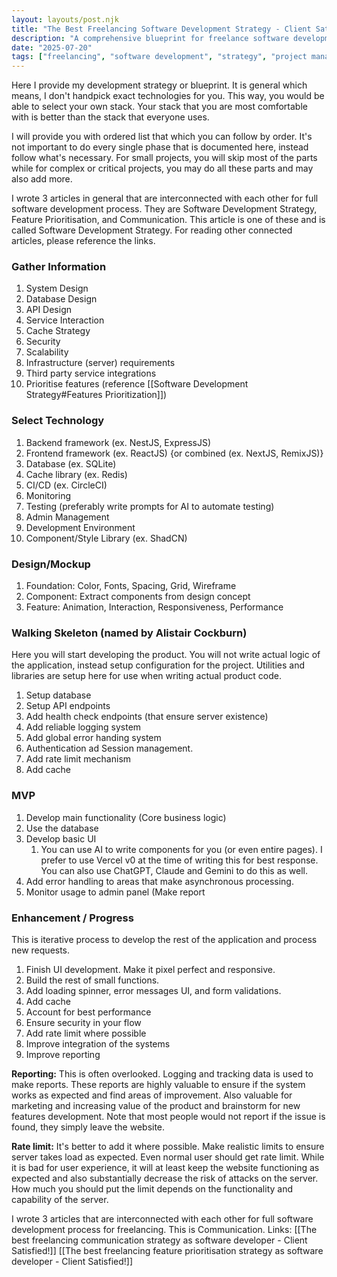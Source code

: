 ```yaml
---
layout: layouts/post.njk
title: "The Best Freelancing Software Development Strategy - Client Satisfied!"
description: "A comprehensive blueprint for freelance software development, covering system design, technology selection, MVP, and iterative enhancements."
date: "2025-07-20"
tags: ["freelancing", "software development", "strategy", "project management", "MVP"]
---
```

Here I provide my development strategy or blueprint. It is general which means, I don't handpick exact technologies for you. This way, you would be able to select your own stack. Your stack that you are most comfortable with is better than the stack that everyone uses. 

I will provide you with ordered list that which you can follow by order. It's not important to do every single phase that is documented here, instead follow what's necessary. For small projects, you will skip most of the parts while for complex or critical projects, you may do all these parts and may also add more.

I wrote 3 articles in general that are interconnected with each other for full software development process. They are Software Development Strategy, Feature Prioritisation, and Communication. This article is one of these and is called Software Development Strategy. For reading other connected articles, please reference the links.
### Gather Information
1. System Design
2. Database Design
3. API Design
4. Service Interaction
5. Cache Strategy
6. Security
7. Scalability
8. Infrastructure (server) requirements
9. Third party service integrations
10. Prioritise features (reference [[Software Development Strategy#Features Prioritization]])
### Select Technology
1. Backend framework (ex. NestJS, ExpressJS)
2. Frontend framework (ex. ReactJS) {or combined (ex. NextJS, RemixJS)}
3. Database (ex. SQLite)
4. Cache library (ex. Redis)
5. CI/CD (ex. CircleCI)
6. Monitoring
7. Testing (preferably write prompts for AI to automate testing)
8. Admin Management
9. Development Environment
10. Component/Style Library (ex. ShadCN)
### Design/Mockup
1. Foundation: Color, Fonts, Spacing, Grid, Wireframe
2. Component: Extract components from design concept
3. Feature: Animation, Interaction, Responsiveness, Performance
### Walking Skeleton (named by Alistair Cockburn)
Here you will start developing the product. You will not write actual logic of the application, instead setup configuration for the project. Utilities and libraries are setup here for use when writing actual product code.
1. Setup database
2. Setup API endpoints
3. Add health check endpoints (that ensure server existence)
4. Add reliable logging system
5. Add global error handing system
6. Authentication ad Session management.
7. Add rate limit mechanism
8. Add cache
### MVP
1. Develop main functionality (Core business logic)
2. Use the database
3. Develop basic UI
	1. You can use AI to write components for you (or even entire pages). I prefer to use Vercel v0 at the time of writing this for best response. You can also use ChatGPT, Claude and Gemini to do this as well.
4. Add error handling to areas that make asynchronous processing.
5. Monitor usage to admin panel (Make report

### Enhancement / Progress
This is iterative process to develop the rest of the application and process new requests.
1. Finish UI development. Make it pixel perfect and responsive.
2. Build the rest of small functions.
3. Add loading spinner, error messages UI, and form validations.
4. Add cache
5. Account for best performance
6. Ensure security in your flow
7. Add rate limit where possible
8. Improve integration of the systems
9. Improve reporting

**Reporting:** This is often overlooked. Logging and tracking data is used to make reports. These reports are highly valuable to ensure if the system works as expected and find areas of improvement. Also valuable for marketing and increasing value of the product and brainstorm for new features development. Note that most people would not report if the issue is found, they simply leave the website.

**Rate limit:** It's better to add it where possible. Make realistic limits to ensure server takes load as expected. Even normal user should get rate limit. While it is bad for user experience, it will at least keep the website functioning as expected and also substantially decrease the risk of attacks on the server. How much you should put the limit depends on the functionality and capability of the server.

I wrote 3 articles that are interconnected with each other for full software development process for freelancing. This is Communication.
Links:
[[The best freelancing communication strategy as software developer - Client Satisfied!]]
[[The best freelancing feature prioritisation strategy as software developer - Client Satisfied!]]


